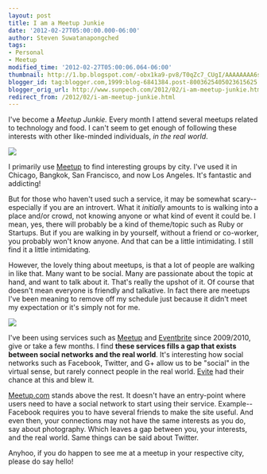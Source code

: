 ```yaml
---
layout: post
title: I am a Meetup Junkie
date: '2012-02-27T05:00:00.000-06:00'
author: Steven Suwatanapongched
tags:
- Personal
- Meetup
modified_time: '2012-02-27T05:00:06.064-06:00'
thumbnail: http://1.bp.blogspot.com/-obx1ka9-pv8/T0qZc7_CUgI/AAAAAAAA6sE/HYsQE1rOZdo/s600/meetup_fight_club.jpg
blogger_id: tag:blogger.com,1999:blog-6841384.post-8003625405023615625
blogger_orig_url: http://www.sunpech.com/2012/02/i-am-meetup-junkie.html
redirect_from: /2012/02/i-am-meetup-junkie.html
---
```


I've become a <i>Meetup Junkie.</i> Every month I attend several meetups related to technology and food. I can't seem to get enough of following these interests with other like-minded individuals, <i>in the real world</i>.

<a href="http://1.bp.blogspot.com/-obx1ka9-pv8/T0qZc7_CUgI/AAAAAAAA6sE/HYsQE1rOZdo/s1600/meetup_fight_club.jpg" imageanchor="1"><img border="0" src="http://1.bp.blogspot.com/-obx1ka9-pv8/T0qZc7_CUgI/AAAAAAAA6sE/HYsQE1rOZdo/s1600/meetup_fight_club.jpg" /></a>

I primarily use <a href="http://www.meetup.com/">Meetup</a> to find interesting groups by city. I've used it in Chicago, Bangkok, San Francisco, and now Los Angeles. It's fantastic and addicting!

But for those who haven't used such a service, it may be somewhat scary-- especially if you are an introvert. What it <i>initially</i> amounts to is walking into a place and/or crowd, not knowing anyone or what kind of event it could be. I mean, yes, there will probably be a kind of theme/topic such as Ruby or Startups. But if you are walking in by yourself, without a friend or co-worker, you probably won't know anyone. And that can be a little intimidating. I still find it a little intimidating.

However, the lovely thing about meetups, is that a lot of people are walking in like that. Many want to be social. Many are passionate about the topic at hand, and want to talk about it. That's really the upshot of it. Of course that doesn't mean everyone is friendly and talkative. In fact there are meetups I've been meaning to remove off my schedule just because it didn't meet my expectation or it's simply not for me.

<a href="http://1.bp.blogspot.com/-6gj4f8BFIrQ/T0qZdmN8RtI/AAAAAAAA6sM/q4MdfcP-xwg/s1600/Meetup+Collage.jpg" imageanchor="1"><img border="0" src="http://1.bp.blogspot.com/-6gj4f8BFIrQ/T0qZdmN8RtI/AAAAAAAA6sM/q4MdfcP-xwg/s1600/Meetup+Collage.jpg" /></a><i>
</i>

I've been using services such as <a href="http://meetup.com/">Meetup</a> and <a href="http://www.eventbrite.com/">Eventbrite</a> since 2009/2010, give or take a few months. I find <b>these services fills a gap that exists between social networks and the real world</b>. It's interesting how social networks such as Facebook, Twitter, and G+ allow us to be "social" in the virtual sense, but rarely connect people in the real world. <a href="http://www.evite.com/">Evite</a> had their chance at this and blew it.

<a href="http://www.meetup.com/">Meetup.com</a> stands above the rest. It doesn't have an entry-point where users need to have a social network to start using their service. Example-- Facebook requires you to have several friends to make the site useful. And even then, your connections may not have the same interests as you do, say about photography. Which leaves a gap between you, your interests, and the real world. Same things can be said about Twitter.

Anyhoo, if you do happen to see me at a meetup in your respective city, please do say hello!